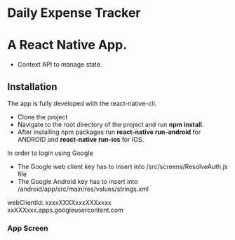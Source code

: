 # Daily Expense Tracker
# A React Native App.

 - Context API to manage state.

## Installation

  The app is fully developed with the react-native-cli. 
  
 - Clone the project
 - Navigate to the root directory of the project and run <b>npm install</b>.
 - After installing npm packages run <b>react-native run-android</b> for ANDROID and <b>react-native run-ios</b> for IOS.


In order to login using Google
 - The Google web client key has to insert into /src/screens/ResolveAuth.js file 
 - The Google Android key has to insert into /android/app/src/main/res/values/strings.xml

webClientId: xxxxXXXXxxxXXXxxxx
<string name="server_client_id">xxXXXxxx.apps.googleusercontent.com</string>

  
### App Screen

